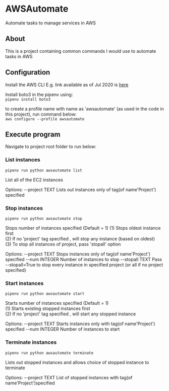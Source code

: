 # AWSAutomate

Automate tasks to manage services in AWS

## About

 This is a project containing common commands I would use to automate tasks in AWS

## Configuration

Install the AWS CLI E.g. link available as of Jul 2020 is [here](https://docs.aws.amazon.com/cli/latest/userguide/install-cliv2-windows.html)

Install boto3 in the pipenv using:  
`pipenv install boto3`

to create a profile name with name as 'awsautomate' (as used in the code in this project), run command below:   
`aws configure --profile awsautomate`


## Execute program

Navigate to project root folder to run below:  

### List instances
`pipenv run python awsautomate list`

List all of the EC2 instances

Options:
--project TEXT  Lists out instances only of tag(of name'Project') specified

### Stop instances
`pipenv run python awsautomate stop`

Stops number of instances specified (Default = 1)
(1) Stops oldest instance first  
(2) If no 'project' tag specified , will stop any instance (based on oldest)      
(3) To stop all instances of project, pass 'stopall' option  

Options:
--project TEXT  Stops instances only of tag(of name'Project') specified
--num INTEGER   Number of instances to stop
--stopall TEXT  Pass --stopall=True to stop every instance in specified
                project (or all if no project specified)

### Start instances
`pipenv run python awsautomate start`

Starts number of instances specified (Default = 1)  
(1) Starts existing stopped instances first  
(2) If no 'project' tag specified , will start any stopped instance    

Options:
--project TEXT  Starts instances only with tag(of name'Project') specified
--num INTEGER   Number of instances to start

### Terminate instances
`pipenv run python awsautomate terminate`

Lists out stopped instances and allows choice of stopped instance to terminate

Options:
--project TEXT  List of stopped instances with tag(of name'Project')specified
